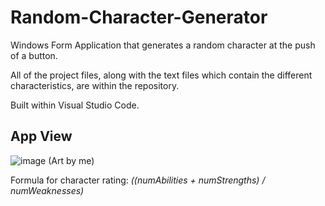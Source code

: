 # Random-Character-Generator
Windows Form Application that generates a random character at the push of a button.

All of the project files, along with the text files which contain the different characteristics, are within the repository.

Built within Visual Studio Code.

## App View
![image](https://github.com/alextawes19/Random-Character-Generator/assets/61715901/614da739-689e-4d55-961f-adcf60ce59fa)
(Art by me)

Formula for character rating: *((numAbilities + numStrengths) / numWeaknesses)*

